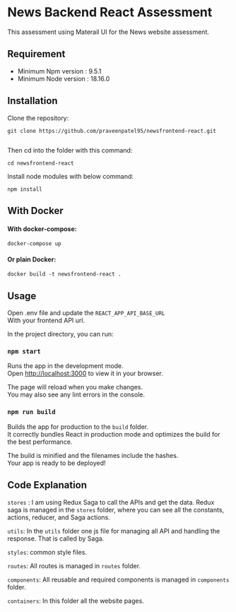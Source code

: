 # News Backend React Assessment
 This assessment using Materail UI for the News website assessment.

## Requirement
- Minimum Npm version : 9.5.1
- Minimum Node version : 18.16.0

## Installation

Clone the repository:

```
git clone https://github.com/praveenpatel95/newsfrontend-react.git


```

Then cd into the folder with this command:
```
cd newsfrontend-react
```

Install node modules with below command:
```
npm install
```

## With Docker
#### With docker-compose:

`docker-compose up`

#### Or plain Docker:

```
docker build -t newsfrontend-react .
```

## Usage
Open .env file and update the `REACT_APP_API_BASE_URL`
<br> With your frontend API url.

In the project directory, you can run:

### `npm start`

Runs the app in the development mode.\
Open [http://localhost:3000](http://localhost:3000) to view it in your browser.

The page will reload when you make changes.\
You may also see any lint errors in the console.

### `npm run build`

Builds the app for production to the `build` folder.\
It correctly bundles React in production mode and optimizes the build for the best performance.

The build is minified and the filenames include the hashes.\
Your app is ready to be deployed!

## Code Explanation
`stores` : I am using Redux Saga to call the APIs and get the data.
Redux saga is managed in the `stores` folder, where you can see all the constants, actions, reducer, and Saga actions.

`utils`: In the `utils` folder one js file for managing all API  and handling the response. That is called by Saga.

`styles`: common style files.

`routes`: All routes is managed in `routes` folder.

`components`: All reusable and required components is managed in `components` folder.

`containers`: In this folder all the website pages.


